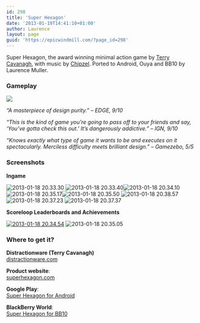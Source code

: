 ```yaml
---
id: 298
title: 'Super Hexagon'
date: '2013-01-19T14:41:10+01:00'
author: Laurence
layout: page
guid: 'https://epicwindmill.com/?page_id=298'
---
```


Super Hexagon, the award winning minimal action game by [Terry Cavanagh](http://distractionware.com/blog/about-me/), with music by [Chipzel](http://chipzelmusic.bandcamp.com/). Ported to Android, Ouya and BB10 by Laurence Muller.

### Gameplay

![](https://www.youtube.com/watch?v=2sz0mI_6tLQ)

*“A masterpiece of design purity.” – EDGE, 9/10*

*“This is the kind of game you’re going to pass off to your friends and say, ‘You’ve gotta check this out.’ It’s dangerously addictive.” – IGN, 9/10*

*“Knows exactly what type of game it wants to be and executes on it spectacularly. Merciless difficulty meets brilliant design.” – Gamezebo, 5/5*

### Screenshots

**Ingame**

![2013-01-18 20.33.30](https://epicwindmill.com/wp-content/uploads/2013/01/2013-01-18-20.33.30-300x180.png) ![2013-01-18 20.33.40](https://epicwindmill.com/wp-content/uploads/2013/01/2013-01-18-20.33.40-300x180.png)![2013-01-18 20.34.10](https://epicwindmill.com/wp-content/uploads/2013/01/2013-01-18-20.34.10-300x180.png) ![2013-01-18 20.35.17](https://epicwindmill.com/wp-content/uploads/2013/01/2013-01-18-20.35.17-300x180.png)![2013-01-18 20.35.50](https://epicwindmill.com/wp-content/uploads/2013/01/2013-01-18-20.35.50-300x180.png) ![2013-01-18 20.38.57](https://epicwindmill.com/wp-content/uploads/2013/01/2013-01-18-20.38.57-300x180.png)![2013-01-18 20.37.23](https://epicwindmill.com/wp-content/uploads/2013/01/2013-01-18-20.37.23-300x180.png) ![2013-01-18 20.37.37](https://epicwindmill.com/wp-content/uploads/2013/01/2013-01-18-20.37.37-300x180.png)

**Scoreloop Leaderboards and Achievements**

[![2013-01-18 20.34.54](https://epicwindmill.com/wp-content/uploads/2013/01/2013-01-18-20.34.54-180x300.png)](https://epicwindmill.com/super-hexagon/2013-01-18-20-34-54/) ![2013-01-18 20.35.05](https://epicwindmill.com/wp-content/uploads/2013/01/2013-01-18-20.35.05-180x300.png)

### Where to get it?

**Distractionware (Terry Cavanagh)**  
[distractionware.com](http://distractionware.com)

**Product website**:  
[superhexagon.com](http://superhexagon.com/)

**Google Play**:  
[Super Hexagon for Android](https://play.google.com/store/apps/details?id=com.distractionware.superhexagon)

**BlackBerry World**:  
[Super Hexagon for BB10](http://appworld.blackberry.com/webstore/content/22507872/)